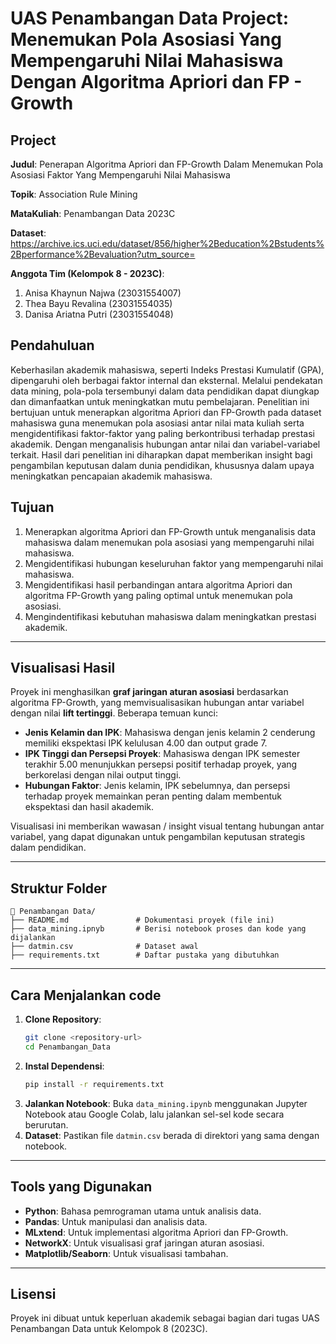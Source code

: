 # UAS Penambangan Data Project: Menemukan Pola Asosiasi Yang Mempengaruhi Nilai Mahasiswa Dengan Algoritma Apriori dan FP - Growth

## Project
**Judul**: Penerapan Algoritma Apriori dan FP-Growth Dalam Menemukan Pola Asosiasi Faktor Yang Mempengaruhi Nilai Mahasiswa 

**Topik**: Association Rule Mining 

**MataKuliah**: Penambangan Data 2023C

**Dataset**: https://archive.ics.uci.edu/dataset/856/higher%2Beducation%2Bstudents%2Bperformance%2Bevaluation?utm_source=  

**Anggota Tim (Kelompok 8 - 2023C)**:  
1. Anisa Khaynun Najwa (23031554007)
2. Thea Bayu Revalina (23031554035)
3. Danisa Ariatna Putri (23031554048)

## Pendahuluan 
Keberhasilan akademik mahasiswa, seperti Indeks Prestasi Kumulatif (GPA), dipengaruhi oleh berbagai faktor internal dan eksternal. Melalui pendekatan data mining, pola-pola tersembunyi dalam data pendidikan dapat diungkap dan dimanfaatkan untuk meningkatkan mutu pembelajaran. Penelitian ini bertujuan untuk menerapkan algoritma Apriori dan FP-Growth pada dataset mahasiswa guna menemukan pola asosiasi antar nilai mata kuliah serta mengidentifikasi faktor-faktor yang paling berkontribusi terhadap prestasi akademik. Dengan menganalisis hubungan antar nilai dan variabel-variabel terkait. Hasil dari penelitian ini diharapkan dapat memberikan insight bagi pengambilan keputusan dalam dunia pendidikan, khususnya dalam upaya meningkatkan pencapaian akademik mahasiswa.

## Tujuan
1. Menerapkan algoritma Apriori dan FP-Growth untuk menganalisis data mahasiswa dalam menemukan pola asosiasi yang mempengaruhi nilai mahasiswa.
2. Mengidentifikasi hubungan keseluruhan faktor yang mempengaruhi nilai mahasiswa.
3. Mengidentifikasi hasil perbandingan antara algoritma Apriori dan algoritma FP-Growth yang paling optimal untuk menemukan pola asosiasi.
4. Mengindentifikasi kebutuhan mahasiswa dalam meningkatkan prestasi akademik.

---

## Visualisasi Hasil
Proyek ini menghasilkan **graf jaringan aturan asosiasi** berdasarkan algoritma FP-Growth, yang memvisualisasikan hubungan antar variabel dengan nilai **lift tertinggi**. Beberapa temuan kunci:
- **Jenis Kelamin dan IPK**: Mahasiswa dengan jenis kelamin 2 cenderung memiliki ekspektasi IPK kelulusan 4.00 dan output grade 7.  
- **IPK Tinggi dan Persepsi Proyek**: Mahasiswa dengan IPK semester terakhir 5.00 menunjukkan persepsi positif terhadap proyek, yang berkorelasi dengan nilai output tinggi.  
- **Hubungan Faktor**: Jenis kelamin, IPK sebelumnya, dan persepsi terhadap proyek memainkan peran penting dalam membentuk ekspektasi dan hasil akademik.

Visualisasi ini memberikan wawasan / insight visual tentang hubungan antar variabel, yang dapat digunakan untuk pengambilan keputusan strategis dalam pendidikan.

---

## Struktur Folder
```
📁 Penambangan Data/
├── README.md               # Dokumentasi proyek (file ini)
├── data_mining.ipnyb       # Berisi notebook proses dan kode yang dijalankan 
├── datmin.csv              # Dataset awal 
├── requirements.txt        # Daftar pustaka yang dibutuhkan
```
---

## Cara Menjalankan code 
1. **Clone Repository**:
   ```bash
   git clone <repository-url>
   cd Penambangan_Data
   ```
2. **Instal Dependensi**:
   ```bash
   pip install -r requirements.txt
   ```
3. **Jalankan Notebook**:
   Buka `data_mining.ipynb` menggunakan Jupyter Notebook atau Google Colab, lalu jalankan sel-sel kode secara berurutan.
4. **Dataset**:
   Pastikan file `datmin.csv` berada di direktori yang sama dengan notebook.

---

## Tools yang Digunakan
- **Python**: Bahasa pemrograman utama untuk analisis data.
- **Pandas**: Untuk manipulasi dan analisis data.
- **MLxtend**: Untuk implementasi algoritma Apriori dan FP-Growth.
- **NetworkX**: Untuk visualisasi graf jaringan aturan asosiasi.
- **Matplotlib/Seaborn**: Untuk visualisasi tambahan.

---

## Lisensi
Proyek ini dibuat untuk keperluan akademik sebagai bagian dari tugas UAS Penambangan Data untuk Kelompok 8 (2023C).
